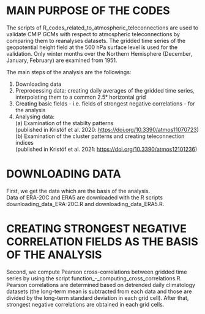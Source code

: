 # MAIN PURPOSE OF THE CODES

The scripts of R_codes_related_to_atmospheric_teleconnections are used to validate CMIP GCMs with respect to atmospheric teleconnections by comparing them to reanalyses datasets.
The gridded time series of the geopotential height field at the 500 hPa surface level is used for the validation. Only winter months over the Northern Hemisphere
(December, January, February) are examined from 1951.

The main steps of the analysis are the followings:
1. Downloading data
2. Preprocessing data: creating daily averages of the gridded time series, interpolating them to a common 2.5° horizontal grid
3. Creating basic fields - i.e. fields of strongest negative correlations - for the analysis
4. Analysing data: <br>
   (a) Examination of the stabilty patterns <br>
       (published in Kristóf et al. 2020: https://doi.org/10.3390/atmos11070723) <br>
   (b) Examination of the cluster patterns and creating teleconnection indices <br>
       (published in Kristóf et al. 2021: https://doi.org/10.3390/atmos12101236)
 
 # DOWNLOADING DATA
First, we get the data which are the basis of the analysis. <br>
Data of ERA-20C and ERA5 are downloaded with the R scripts downloading_data_ERA-20C.R and downloading_data_ERA5.R.

# CREATING STRONGEST NEGATIVE CORRELATION FIELDS AS THE BASIS OF THE ANALYSIS
Second, we compute Pearson cross-correlations between gridded time series by using the script function_-_computing_cross_correlations.R. <br>
Pearson correlations are determined based on detrended daily climatology datasets 
(the long-term mean is subtracted from each data and those are divided by the long-term standard deviation in each grid cell).
After that, strongest negative correlations are obtained in each grid cells.

